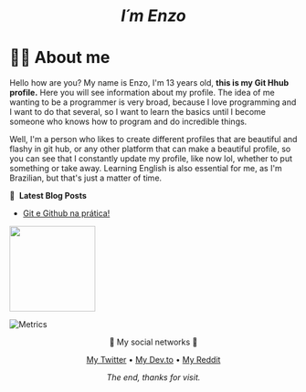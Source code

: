 <!-- <p align="center">
 My Perfil from do github
</p>   -->

 <div align="center">

# *I´m Enzo*

 </div>
 
# 👨‍💻 About me
 
Hello how are you? My name is Enzo, I'm 13 years old, **this is my Git Hhub profile.** Here you will see information about my profile. The idea of me wanting to be a programmer is very broad, because I love programming and I want to do that several, so I want to learn the basics until I become someone who knows how to program and do incredible things.

 Well, I'm a person who likes to create different profiles that are beautiful and flashy in git hub, or any other platform that can make a beautiful profile, so you can see that I constantly update my profile, like now lol, whether to put something or take away.
 Learning English is also essential for me, as I'm Brazilian, but that's just a matter of time.
         
📕 &nbsp;**Latest Blog Posts**
 <!-- BLOG-POST-LIST:START --><!-- BLOG-POST-LIST:END -->
 - [Git e Github na prática!](https://dev.to/shaylly/git-e-github-na-pratica-fdl)
 <!-- BLOG-POST-LIST:END -->         

   <img height="150em" src="https://github-readme-stats.vercel.app/api?username=shaylly&show_icons=true&theme=github_dark&include_all_commits=true&count_private=true"/>

![Metrics](https://metrics.lecoq.io/shaylly?template=classic&base.header=0&base.activity=0&base.community=0&base.metadata=0&base.indepth=false&base.hireable=false&config.timezone=America%2FSao_Paulo)

 </div>
 
 <div align="center">
 
📌 My social networks 📌

 [My Twitter](https://twitter.com/Juntpack) • [My Dev.to](https://dev.to/shaylly) • [My Reddit](https://www.reddit.com/user/Juntpack)
 
 _The end, thanks for visit._
